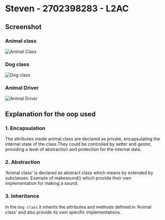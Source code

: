 # Steven - 2702398283 - L2AC

## Screenshot
### Animal class
![Animal Class](https://github.com/Setevald/Java_TA/assets/133423110/8f37ba9c-e3d1-4a90-9b8f-16e7db333fa8)

### Dog class
![Dog class](https://github.com/Setevald/Java_TA/assets/133423110/a4a78114-32af-4afd-ad46-9498eb18075d)

### Animal Driver
![Animal Driver](https://github.com/Setevald/Java_TA/assets/133423110/06472e77-8ae3-4b02-a8da-042352d8fc32)

## Explanation for the oop used
### 1. Encapsulation
The attributes inside animal class are declared as private, encapsulating the internal state of the class.They could be controlled by setter and gester, providing a level of abstraction and protection for the internal data.
### 2. Abstraction
'Animal class' is declared as abstract class which means by extended by subclasses. Example of makesound() which provide their own implementation for making a sound.
### 3. Inheritance 
In the `Dog class` it inherits the attributes and methods defined in 'Animal class' and also provide its own specific implementations. 
